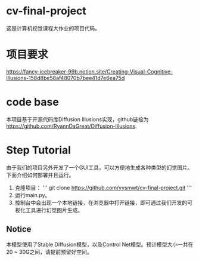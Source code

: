 # cv-final-project
这是计算机视觉课程大作业的项目代码。

# 项目要求
https://fancy-icebreaker-99b.notion.site/Creating-Visual-Cognitive-Illusions-158d8be58af48070b7bee41d7e6ea75d

# code base
本项目基于开源代码库Diffusion Illusions实现，github链接为 https://github.com/RyannDaGreat/Diffusion-Illusions.

# Step Tutorial
由于我们的项目另外开发了一个GUI工具，可以方便地生成各种类型的幻觉图片。下面介绍如何部署并且运行。
1. 克隆项目：
'''
git clone https://github.com/yysmwt/cv-final-project.git
'''
2. 运行main.py。
3. 控制台中会出现一个本地链接，在浏览器中打开链接，即可通过我们开发的可视化工具进行幻觉图片生成。

## Notice
本模型使用了Stable Diffusion模型，以及Control Net模型。预计模型大小一共在20 ~ 30G之间，请提前预留好空间。
